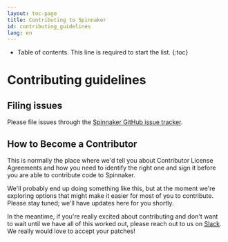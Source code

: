 ```yaml
---
layout: toc-page
title: Contributing to Spinnaker
id: contributing_guidelines
lang: en
---
```


* Table of contents. This line is required to start the list.
{:toc}

# Contributing guidelines

## Filing issues

Please file issues through the [Spinnaker GitHub issue
tracker](https://github.com/spinnaker/spinnaker/issues).

## How to Become a Contributor

This is normally the place where we'd tell you about Contributor
License Agreements and how you need to identify the right one and sign
it before you are able to contribute code to Spinnaker.

We'll probably end up doing something like this, but at the moment
we're exploring options that might make it easier for most of you to
contribute. Please stay tuned; we'll have updates here for you
shortly.

In the meantime, if you're really excited about contributing and don't
want to wait until we have all of this worked out, please reach out to
us on [Slack](join.spinnaker.io). We really would love to
accept your patches!
